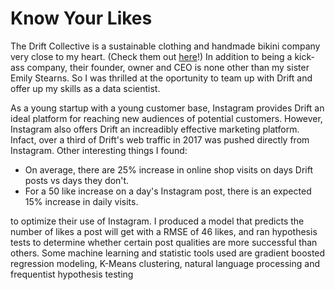 # Know Your Likes

The Drift Collective is a sustainable clothing and handmade bikini company very close to my heart. (Check them out [here](https://www.thedriftcollective.com/)!) In addition to being a kick-ass company, their founder, owner and CEO is none other than my sister Emily Stearns. So I was thrilled at the oportunity to team up with Drift and offer up my skills as a data scientist. 

  As a young startup with a young customer base, Instagram provides Drift an ideal platform for reaching new audiences of potential customers. However, Instagram also offers Drift an increadibly effective marketing platform. Infact, over a third of Drift's web traffic in 2017 was pushed directly from Instagram. Other interesting things I found:
  * On average, there are 25% increase in online shop visits on days Drift posts vs days they don't.
  * For a 50 like increase on a day's Instagram post, there is an expected 15% increase in daily visits.   
  
  

  
to optimize their use of Instagram. I produced a model that predicts the number of likes a post will get with a RMSE of 46 likes, and ran hypothesis tests to determine whether certain post qualities are more successful than others. Some machine learning and statistic tools used are gradient boosted regression modeling, K-Means clustering, natural language processing and frequentist hypothesis testing
